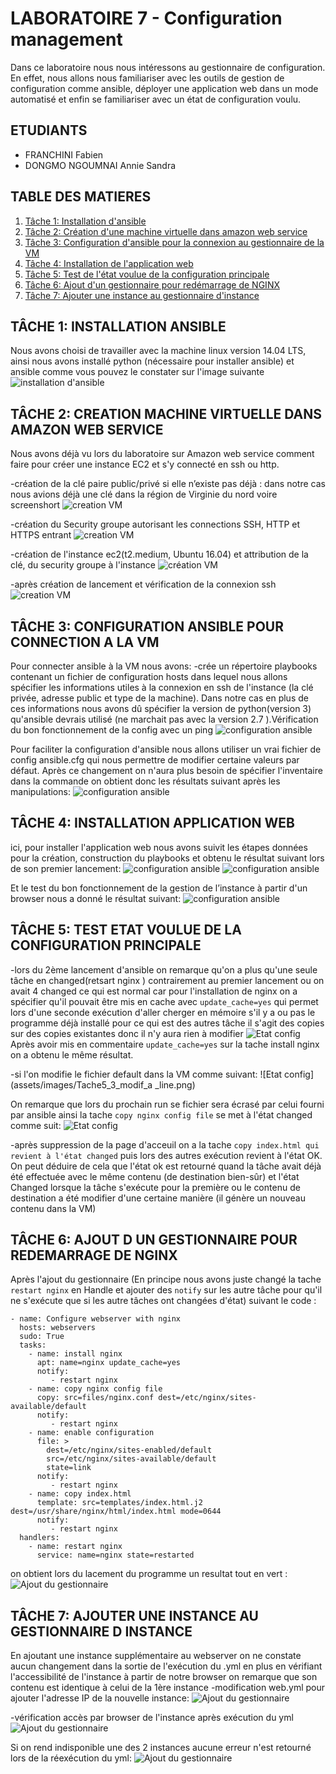 
# LABORATOIRE 7 - Configuration management

Dans ce laboratoire nous nous intéressons au gestionnaire de configuration. En effet, nous allons nous familiariser avec les outils de gestion de configuration comme ansible, déployer une application web dans un mode automatisé et enfin se familiariser avec un état de configuration voulu. 

## ETUDIANTS 

* FRANCHINI Fabien
* DONGMO NGOUMNAI Annie Sandra

## TABLE DES MATIERES 
1. [Tâche 1: Installation d'ansible](#t%C3%82che-1-installation-ansible)
2. [Tâche 2: Création d'une machine virtuelle dans amazon web service](#t%C3%82che-2-creation-machine-virtuelle-dans-amazon-web-service)
3. [Tâche 3: Configuration d'ansible pour la connexion au gestionnaire de la VM](#t%C3%82che-3-configuration-ansible-pour-connection-a-la-vm)
4. [Tâche 4: Installation de l'application web](#t%C3%82che-4-installation-application-web)
5. [Tâche 5: Test de l'état voulue de la configuration principale](#t%C3%82che-5-test-etat-voulue-de-la-configuration-principale)
6. [Tâche 6: Ajout d'un gestionnaire pour redémarrage de NGINX](#t%C3%82che-6-ajout-d-un-gestionnaire-pour-redemarrage-de-nginx)
7. [Tâche 7: Ajouter une instance au gestionnaire d'instance](#t%C3%82che-7-ajouter-une-instance-au-gestionnaire-d-instance)


## TÂCHE 1: INSTALLATION ANSIBLE
Nous avons choisi de travailler avec la machine linux version 14.04 LTS, ainsi nous avons installé python (nécessaire pour installer ansible) et ansible comme vous pouvez le constater sur l'image suivante 
![installation d'ansible](assets/images/Tache1_1_installationAnsible.png)

## TÂCHE 2: CREATION MACHINE VIRTUELLE DANS AMAZON WEB SERVICE

Nous avons déjà vu lors du laboratoire sur Amazon web service comment faire pour créer une instance EC2 et s'y connecté en ssh ou http.

-création de la clé paire public/privé si elle n’existe pas déjà : dans notre cas nous avions déjà une clé dans la région de Virginie du nord voire screenshort
![creation VM](assets/images/Tache2_1_cle_paire.png)

-création du Security groupe autorisant les connections SSH, HTTP et HTTPS entrant
![creation VM](assets/images/Tache2_2_creation_security_Groupe.png)

-création de l'instance ec2(t2.medium, Ubuntu 16.04) et attribution de la clé, du security groupe à l'instance 
![création VM](assets/images/Tache2_3_creation_vm.png)

-après création de lancement et vérification de la connexion ssh
![creation VM](assets/images/Tache2_4_connection_ssh_instance.png)


## TÂCHE 3: CONFIGURATION ANSIBLE POUR CONNECTION A LA VM
Pour connecter ansible à la VM nous avons:
-crée un répertoire playbooks contenant un fichier de configuration hosts dans lequel nous allons spécifier les informations utiles à la connexion en ssh de l'instance (la clé privée, adresse public et type de la machine). Dans notre cas en plus de ces informations nous avons dû spécifier la version de python(version 3) qu'ansible devrais utilisé (ne marchait pas avec la version 2.7 ).Vérification du bon fonctionnement de la config avec un ping
![configuration ansible](assets/images/Tache3_3_verification_fonctionnement_ansible.png)

Pour faciliter la configuration d'ansible nous allons utiliser un vrai fichier de config ansible.cfg qui nous permettre de modifier certaine valeurs par défaut. Après ce changement on n'aura plus besoin de spécifier l'inventaire dans la commande on obtient donc les résultats suivant après les manipulations:
![configuration ansible](assets/images/Tache3_4_test_success.png)

## TÂCHE 4: INSTALLATION APPLICATION WEB 
ici, pour installer l'application web nous avons suivit les étapes données pour la création, construction du playbooks et obtenu le résultat suivant lors de son premier lancement:
![configuration ansible](assets/images/Tache4_1_installation_web_application.png)
![configuration ansible](assets/images/Tache4_2.png)

Et le test du bon fonctionnement de la gestion de l’instance à partir d'un browser nous a donné le résultat suivant: 
![configuration ansible](assets/images/Tache4_3_testing_new_website.png)


## TÂCHE 5: TEST ETAT VOULUE DE LA CONFIGURATION PRINCIPALE

-lors du 2ème lancement d'ansible on remarque qu'on a plus qu'une seule tâche en changed(retsart nginx ) contrairement au premier lancement ou on avait 4 changed ce qui est normal car pour l'installation de nginx on a spécifier qu'il pouvait être mis en cache avec `update_cache=yes` qui permet lors d'une seconde exécution d'aller cherger en mémoire s'il y a ou pas le programme déjà installé pour ce qui est des autres tâche il s'agit des copies sur des copies existantes donc il n'y aura rien à modifier
![Etat config](assets/images/Tache5_2_second_lancement_correct.png)
 Après avoir mis en commentaire `update_cache=yes` sur la tache install nginx on a obtenu le même résultat.
 
 -si l'on modifie le fichier default dans la VM comme suivant:
 ![Etat config](assets/images/Tache5_3_modif_a _line.png)
 
 On remarque que lors du prochain run se fichier sera écrasé par celui fourni par ansible ainsi la tache `copy nginx config file` se met à l'état changed comme suit:
 ![Etat config](assets/images/Tache5_3_after_modified.png)
 
 -après suppression de la page d'acceuil on a la tache ` copy index.html qui revient à l'état changed ` puis lors des autres exécution revient à l'état OK.
 On peut déduire de cela que l'état ok est retourné quand la tâche avait déjà été effectuée avec le même contenu (de destination bien-sûr) et l'état Changed lorsque la tâche s'exécute pour la première ou le contenu de destination a été modifier d'une certaine manière (il génère un nouveau contenu dans la VM) 
 

## TÂCHE 6: AJOUT D UN GESTIONNAIRE POUR REDEMARRAGE DE NGINX

Après l'ajout du gestionnaire (En principe nous avons juste changé la tache `restart nginx` en Handle et ajouter des `notify` sur les autre tâche pour qu'il ne s'exécute que si les autre tâches ont changées d'état) suivant le code : 
```
- name: Configure webserver with nginx
  hosts: webservers
  sudo: True
  tasks:
    - name: install nginx
      apt: name=nginx update_cache=yes
      notify:
         - restart nginx
    - name: copy nginx config file
      copy: src=files/nginx.conf dest=/etc/nginx/sites-available/default
      notify:
         - restart nginx
    - name: enable configuration
      file: >
        dest=/etc/nginx/sites-enabled/default
        src=/etc/nginx/sites-available/default
        state=link
      notify:
         - restart nginx
    - name: copy index.html
      template: src=templates/index.html.j2 dest=/usr/share/nginx/html/index.html mode=0644
      notify:
         - restart nginx
  handlers:
    - name: restart nginx
      service: name=nginx state=restarted
```
on obtient lors du lacement du programme un resultat tout en vert : 
![Ajout du gestionnaire](assets/images/Tache6_1_apres_modif.png)


## TÂCHE 7: AJOUTER UNE INSTANCE AU GESTIONNAIRE D INSTANCE

En ajoutant une instance supplémentaire au webserver on ne constate aucun changement dans la sortie de l'exécution du .yml en plus en vérifiant l'accessibilité de l'instance à partir de notre browser on remarque que son contenu est identique à celui de la 1ère instance
-modification web.yml pour ajouter l'adresse IP de la nouvelle instance:
![Ajout du gestionnaire](assets/images/Tache7_2_new_instance_run_yml.png)

-vérification accès par browser de l'instance après exécution du yml
![Ajout du gestionnaire](assets/images/Tache7_3_verify_second_instance_access.png)

Si on rend indisponible une des 2 instances aucune erreur n'est retourné lors de la réexécution du yml:
![Ajout du gestionnaire](assets/images/Tache7_4_instance_unreachable.png)




